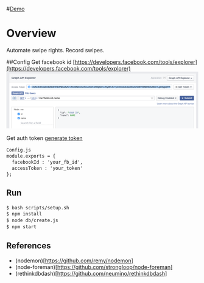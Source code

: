 #[Demo](https://www.youtube.com/watch?v=SPjcE8Y0EAY)

# Overview
Automate swipe rights. Record swipes. 

##Config
Get facebook id [https://developers.facebook.com/tools/explorer](https://developers.facebook.com/tools/explorer)
![alt tag](https://raw.githubusercontent.com/datpham23/tinder-wingman/master/docs/id.png)


Get auth token [generate token](https://www.facebook.com/dialog/oauth?client_id=464891386855067&redirect_uri=https://www.facebook.com/connect/login_success.html&scope=basic_info,email,public_profile,user_about_me,user_activities,user_birthday,user_education_history,user_friends,user_interests,user_likes,user_location,user_photos,user_relationship_details&response_type=token)
```
Config.js
module.exports = {
  facebookId : 'your_fb_id',
  accessToken : 'your_token'
};
```


## Run
```bash
$ bash scripts/setup.sh
$ npm install
$ node db/create.js
$ npm start
```

## References

* (nodemon)[https://github.com/remy/nodemon]
* (node-foreman)[https://github.com/strongloop/node-foreman]
* (rethinkdbdash)[https://github.com/neumino/rethinkdbdash]
